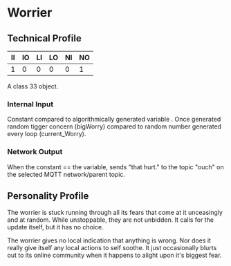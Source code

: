 # Worrier

## Technical Profile

| II 	| IO 	| LI 	| LO 	| NI 	| NO 	|
|----	|----	|----	|----	|----	|----	|
| 1  	| 0  	| 0  	| 0  	| 0  	| 1  	|

A class 33 object.

### Internal Input
Constant compared to algorithmically generated variable . Once generated random tigger concern (bigWorry) compared to random number generated every loop (current_Worry).

### Network Output
When the constant == the variable, sends "that hurt." to the topic "ouch" on the selected MQTT network/parent topic.

## Personality Profile

The worrier is stuck running through all its fears that come at it unceasingly and at random. While unstoppable, they are not unbidden. It calls for the update itself, but it has no choice.  

The worrier gives no local indication that anything is wrong. Nor does it really give itself any local actions to self soothe. It just occasionally blurts out to its online community when it happens to alight upon it's biggest fear.
